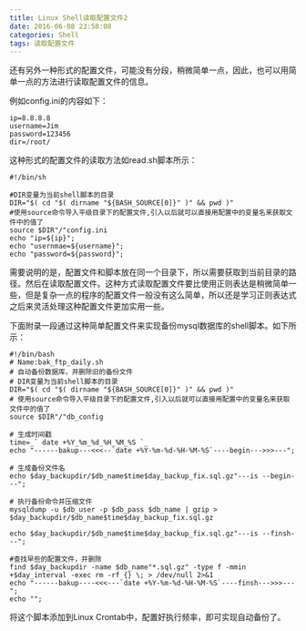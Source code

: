```yaml
---
title: Linux Shell读取配置文件2
date: 2016-06-08 23:58:08
categories: Shell
tags: 读取配置文件
---
```


还有另外一种形式的配置文件，可能没有分段，稍微简单一点，因此，也可以用简单一点的方法进行读取配置文件的信息。

例如config.ini的内容如下：
```
ip=8.8.8.8
username=Jim
password=123456
dir=/root/
```
<!--more-->
这种形式的配置文件的读取方法如read.sh脚本所示：
```
#!/bin/sh

#DIR变量为当前shell脚本的目录
DIR="$( cd "$( dirname "${BASH_SOURCE[0]}" )" && pwd )"
#使用source命令导入平级目录下的配置文件,引入以后就可以直接用配置中的变量名来获取文件中的值了
source $DIR"/"config.ini
echo "ip=${ip}";
echo "usernmae=${username}";
echo "password=${password}";
```

需要说明的是，配置文件和脚本放在同一个目录下，所以需要获取到当前目录的路径。然后在读取配置文件。这种方式读取配置文件要比使用正则表达是稍微简单一些，但是复杂一点的程序的配置文件一般没有这么简单，所以还是学习正则表达式之后来灵活处理这种配置文件更加实用一些。

下面附录一段通过这种简单配置文件来实现备份mysql数据库的shell脚本。如下所示：
```
#!/bin/bash
# Name:bak_ftp_daily.sh
# 自动备份数据库，并删除旧的备份文件
# DIR变量为当前shell脚本的目录
DIR="$( cd "$( dirname "${BASH_SOURCE[0]}" )" && pwd )"
# 使用source命令导入平级目录下的配置文件,引入以后就可以直接用配置中的变量名来获取文件中的值了
source $DIR"/"db_config

# 生成时间戳
time=_` date +%Y_%m_%d_%H_%M_%S `_
echo "------bakup---<<<--`date +%Y-%m-%d-%H-%M-%S`----begin--->>>---";

# 生成备份文件名
echo $day_backupdir/$db_name$time$day_backup_fix.sql.gz"---is --begin---";

# 执行备份命令并压缩文件
mysqldump -u $db_user -p $db_pass $db_name | gzip > $day_backupdir/$db_name$time$day_backup_fix.sql.gz

echo $day_backupdir/$db_name$time$day_backup_fix.sql.gz"---is --finsh---";

#查找早些的配置文件，并删除
find $day_backupdir -name $db_name"*.sql.gz" -type f -mmin +$day_interval -exec rm -rf {} \; > /dev/null 2>&1
echo "------bakup----<<<---`date +%Y-%m-%d-%H-%M-%S`----finsh--->>>---";
echo "";
```

将这个脚本添加到Linux Crontab中，配置好执行频率，即可实现自动备份了。
